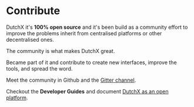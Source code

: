 # Contribute
DutchX it's **100% open source** and it's been build as a community effort to improve
the problems inherit from centralised platforms or other decentralised ones.

The community is what makes DutchX great.

Became part of it and contribute to create new interfaces, improve the tools,
and spread the word.

Meet the community in Github and the [Gitter channel](https://gitter.im/gnosis/DutchX).

Checkout the **Developer Guides** and document
[DutchX as an open platform](dutchx-as-an-open-platform.html).
